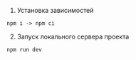 
1. Установка зависимостей
```
npm i -> npm ci
```

2. Запуск локального сервера проекта

```
npm run dev
```
